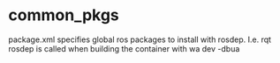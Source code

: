 # common_pkgs
package.xml specifies global ros packages to install with rosdep. I.e. rqt  
rosdep is called when building the container with wa dev -dbua
